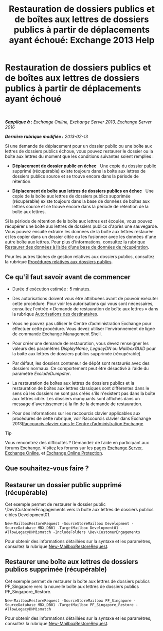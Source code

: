 ﻿---
title: 'Restauration de dossiers publics et de boîtes aux lettres de dossiers publics à partir de déplacements ayant échoué: Exchange 2013 Help'
TOCTitle: Restauration de dossiers publics et de boîtes aux lettres de dossiers publics à partir de déplacements ayant échoué
ms:assetid: 2ade83c9-5f9b-4945-bf32-48fa8185b515
ms:mtpsurl: https://technet.microsoft.com/fr-fr/library/JJ983802(v=EXCHG.150)
ms:contentKeyID: 52062955
ms.date: 04/24/2018
mtps_version: v=EXCHG.150
ms.translationtype: HT
---

# Restauration de dossiers publics et de boîtes aux lettres de dossiers publics à partir de déplacements ayant échoué

 

_**Sapplique à :** Exchange Online, Exchange Server 2013, Exchange Server 2016_

_**Dernière rubrique modifiée :** 2013-02-13_

Si une demande de déplacement pour un dossier public ou une boîte aux lettres de dossiers publics échoue, vous pouvez restaurer le dossier ou la boîte aux lettres du moment que les conditions suivantes soient remplies :

  - **Déplacement de dossier public en échec**   Une copie du dossier public supprimé (récupérable) existe toujours dans la boîte aux lettres de dossiers publics source et se trouve encore dans la période de rétention.

  - **Déplacement de boîte aux lettres de dossiers publics en échec**   Une copie de la boîte aux lettres de dossiers publics supprimée (récupérable) existe toujours dans la base de données de boîtes aux lettres source et se trouve encore dans la période de rétention de la boîte aux lettres.

Si la période de rétention de la boîte aux lettres est écoulée, vous pouvez récupérer une boîte aux lettres de dossiers publics d'après une sauvegarde. Vous pouvez ensuite extraire les données de la boîte aux lettres restaurée et les copier dans un dossier cible ou les fusionner avec les données d'une autre boîte aux lettres. Pour plus d'informations, consultez la rubrique [Restaurer des données à l’aide d’une base de données de récupération](restore-data-using-a-recovery-database-exchange-2013-help.md).

Pour les autres tâches de gestion relatives aux dossiers publics, consultez la rubrique [Procédures relatives aux dossiers publics](public-folder-procedures-exchange-2013-help.md).

## Ce qu'il faut savoir avant de commencer

  - Durée d'exécution estimée : 5 minutes.

  - Des autorisations doivent vous être attribuées avant de pouvoir exécuter cette procédure. Pour voir les autorisations qui vous sont nécessaires, consultez l'entrée « Demande de restauration de boîte aux lettres » dans la rubrique [Autorisations des destinataires](recipients-permissions-exchange-2013-help.md).

  - Vous ne pouvez pas utiliser le Centre d’administration Exchange pour effectuer cette procédure. Vous devez utiliser l'environnement de ligne de commande Exchange Management Shell.

  - Pour créer une demande de restauration, vous devez renseigner les valeurs des paramètres *DisplayName*, *LegacyDN* ou *MailboxGUID* pour la boîte aux lettres de dossiers publics supprimée (récupérable).

  - Par défaut, les dossiers conteneur de dépôt sont restaurés avec des dossiers normaux. Ce comportement peut être désactivé à l'aide du paramètre *ExcludeDumpster*.

  - La restauration de boîtes aux lettres de dossiers publics et la restauration de boîtes aux lettres classiques sont différentes dans le sens où les dossiers ne sont pas créés s'ils n'existent pas dans la boîte aux lettres cible. Les dossiers manquants sont affichés dans un message d'avertissement à la fin de la demande de restauration.

  - Pour des informations sur les raccourcis clavier applicables aux procédures de cette rubrique, voir Raccourcis clavier dans Exchange 2013[Raccourcis clavier dans le Centre d’administration Exchange](keyboard-shortcuts-in-the-exchange-admin-center-exchange-online-protection-help.md).

> [!TIP]
> Vous rencontrez des difficultés ? Demandez de l’aide en participant aux forums Exchange. Visitez les forums sur les pages <a href="https://go.microsoft.com/fwlink/p/?linkid=60612">Exchange Server</a>, <a href="https://go.microsoft.com/fwlink/p/?linkid=267542">Exchange Online</a>, et <a href="https://go.microsoft.com/fwlink/p/?linkid=285351">Exchange Online Protection</a>.


## Que souhaitez-vous faire ?

## Restaurer un dossier public supprimé (récupérable)

Cet exemple permet de restaurer le dossier public \\Dev\\CustomerEnagagements vers la boîte aux lettres de dossiers publics cibles Development01.

    New-MailboxRestoreRequest -SourceStoreMailbox Development -SourceDatabase MBX_DB01 -TargetMailbox Development01 -AllowLegacyDNMismatch -IncludeFolders \Dev\CustomerEngagements

Pour obtenir des informations détaillées sur la syntaxe et les paramètres, consultez la rubrique [New-MailboxRestoreRequest](https://technet.microsoft.com/fr-fr/library/ff829875\(v=exchg.150\)).

## Restaurer une boîte aux lettres de dossiers publics supprimée (récupérable)

Cet exemple permet de restaurer la boîte aux lettres de dossiers publics PF\_Singapore vers la nouvelle boîte aux lettres de dossiers publics PF\_Singapore\_Restore.

    New-MailboxRestoreRequest -SourceStoreMailbox PF_Singapore -SourceDatabase MBX_DB01 -TargetMailbox PF_Singapore_Restore -AllowLegacyDNMismatch

Pour obtenir des informations détaillées sur la syntaxe et les paramètres, consultez la rubrique [New-MailboxRestoreRequest](https://technet.microsoft.com/fr-fr/library/ff829875\(v=exchg.150\)).

